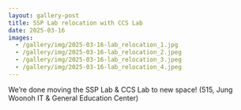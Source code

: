 ```yaml
---
layout: gallery-post
title: SSP Lab relocation with CCS Lab
date: 2025-03-16
images:
  - /gallery/img/2025-03-16-lab_relocation_1.jpg
  - /gallery/img/2025-03-16-lab_relocation_2.jpeg
  - /gallery/img/2025-03-16-lab_relocation_3.jpeg
  - /gallery/img/2025-03-16-lab_relocation_4.jpeg
---
```


We’re done moving the SSP Lab & CCS Lab to new space! (515, Jung Woonoh IT & General Education Center)